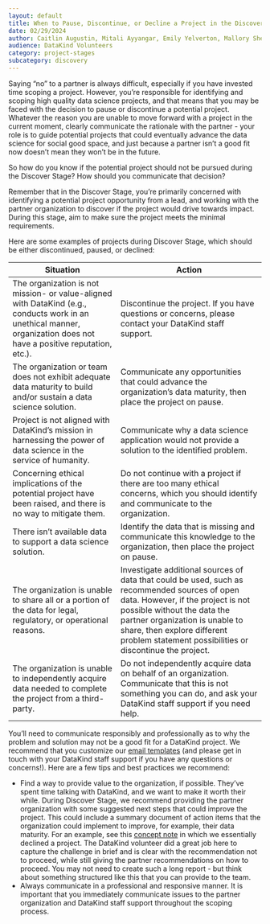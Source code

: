 ```yaml
---
layout: default
title: When to Pause, Discontinue, or Decline a Project in the Discover Stage
date: 02/29/2024
author: Caitlin Augustin, Mitali Ayyangar, Emily Yelverton, Mallory Sheff, Rachel Wells
audience: DataKind Volunteers
category: project-stages
subcategory: discovery
---
```


Saying “no” to a partner is always difficult, especially if you have invested time scoping a project. However, you’re responsible for identifying and scoping high quality data science projects, and that means that you may be faced with the decision to pause or discontinue a potential project. Whatever the reason you are unable to move forward with a project in the current moment, clearly communicate the rationale with the partner \- your role is to guide potential projects that could eventually advance the data science for social good space, and just because a partner isn’t a good fit now doesn’t mean they won’t be in the future.


So how do you know if the potential project should not be pursued during the Discover Stage? How should you communicate that decision? 


Remember that in the Discover Stage, you’re primarily concerned with identifying a potential project opportunity from a lead, and working with the partner organization to discover if the project would drive towards impact. During this stage, aim to make sure the project meets the minimal requirements. 


Here are some examples of projects during Discover Stage, which should be either discontinued, paused, or declined:




| Situation | Action |
| --- | --- |
| The organization is not mission\- or value\-aligned with DataKind (e.g., conducts work in an unethical manner, organization does not have a positive reputation, etc.). | Discontinue the project. If you have questions or concerns, please contact your DataKind staff support. |
| The organization or team does not exhibit adequate data maturity to build and/or sustain a data science solution. | Communicate any opportunities that could advance the organization’s data maturity, then place the project on pause. |
| Project is not aligned with DataKind’s mission in harnessing the power of data science in the service of humanity. | Communicate why a data science application would not provide a solution to the identified problem. |
| Concerning ethical implications of the potential project have been raised, and there is no way to mitigate them. | Do not continue with a project if there are too many ethical concerns, which you should identify and communicate to the organization. |
| There isn’t available data to support a data science solution. | Identify the data that is missing and communicate this knowledge to the organization, then place the project on pause. |
| The organization is unable to share all or a portion of the data for legal, regulatory, or operational reasons. | Investigate additional sources of data that could be used, such as recommended sources of open data. However, if the project is not possible without the data the partner organization is unable to share, then explore different problem statement possibilities or discontinue the project. |
| The organization is unable to independently acquire data needed to complete the project from a third\-party. | Do not independently acquire data on behalf of an organization. Communicate that this is not something you can do, and ask your DataKind staff support if you need help. |


You’ll need to communicate responsibly and professionally as to why the problem and solution may not be a good fit for a DataKind project. We recommend that you customize our  [email templates](https://docs.google.com/document/d/10d_OKPh5TPjpmSjkRYOHEgGgheMo2fIOm7RrXEgEbaM/edit#heading=h.5p0o26lutu9u) (and please get in touch with your DataKind staff support if you have any questions or concerns!). Here are a few tips and best practices we recommend:


* Find a way to provide value to the organization, if possible. They’ve spent time talking with DataKind, and we want to make it worth their while. During Discover Stage, we recommend providing the partner organization with some suggested next steps that could improve the project. This could include a summary document of action items that the organization could implement to improve, for example, their data maturity. For an example, see this [concept note](https://docs.google.com/document/d/1ed1k_8F6igl17cZswheacKhVReRxhnW6Uq-wajfS0GA/edit) in which we essentially declined a project. The DataKind volunteer did a great job here to capture the challenge in brief and is clear with the recommendation not to proceed, while still giving the partner recommendations on how to proceed. You may not need to create such a long report \- but think about something structured like this that you can provide to the team.
* Always communicate in a professional and responsive manner. It is important that you immediately communicate issues to the partner organization and DataKind staff support throughout the scoping process.